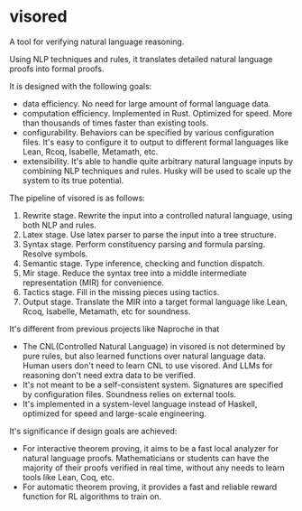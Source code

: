 # visored

A tool for verifying natural language reasoning.

Using NLP techniques and rules, it translates detailed natural language proofs into formal proofs.

It is designed with the following goals:

- data efficiency. No need for large amount of formal language data.
- computation efficiency. Implemented in Rust. Optimized for speed. More than thousands of times faster than existing tools.
- configurability. Behaviors can be specified by various configuration files. It's easy to configure it to output to different formal languages like Lean, Rcoq, Isabelle, Metamath, etc.
- extensibility. It's able to handle quite arbitrary natural language inputs by combining NLP techniques and rules. Husky will be used to scale up the system to its true potential.

The pipeline of visored is as follows:

1. Rewrite stage. Rewrite the input into a controlled natural language, using both NLP and rules.
2. Latex stage. Use latex parser to parse the input into a tree structure.
3. Syntax stage. Perform constituency parsing and formula parsing. Resolve symbols.
4. Semantic stage. Type inference, checking and function dispatch.
5. Mir stage. Reduce the syntax tree into a middle intermediate representation (MIR) for convenience.
6. Tactics stage. Fill in the missing pieces using tactics.
7. Output stage. Translate the MIR into a target formal language like Lean, Rcoq, Isabelle, Metamath, etc for soundness.

It's different from previous projects like Naproche in that

- The CNL(Controlled Natural Language) in visored is not determined by pure rules, but also learned functions over natural language data. Human users don't need to learn CNL to use visored. And LLMs for reasoning don't need extra data to be verified.
- It's not meant to be a self-consistent system. Signatures are specified by configuration files. Soundness relies on external tools.
- It's implemented in a system-level language instead of Haskell, optimized for speed and large-scale engineering.

It's significance if design goals are achieved:

- For interactive theorem proving, it aims to be a fast local analyzer for natural language proofs. Mathematicians or students can have the majority of their proofs verified in real time, without any needs to learn tools like Lean, Coq, etc.
- For automatic theorem proving, it provides a fast and reliable reward function for RL algorithms to train on.
